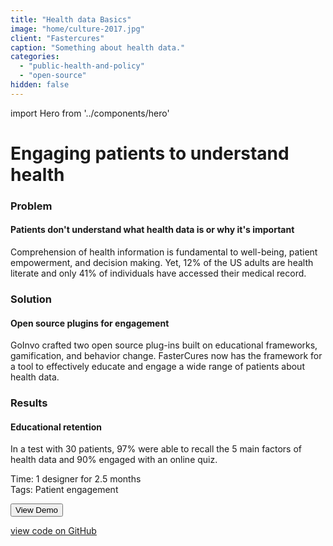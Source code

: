 ```yaml
---
title: "Health data Basics"
image: "home/culture-2017.jpg"
client: "Fastercures"
caption: "Something about health data."
categories:
  - "public-health-and-policy"
  - "open-source"
hidden: false
---
```


import Hero from '../components/hero'

<Hero image="/images/vision/vision-hero.jpg" />

# Engaging patients to understand health

### Problem

#### Patients don't understand what health data is or why it's important
Comprehension of health information is fundamental to well-being, patient empowerment, and decision making. Yet, 12% of the US adults are health literate and only 41% of individuals have accessed their medical record.

### Solution

#### Open source plugins for engagement
GoInvo crafted two open source plug-ins built on educational frameworks, gamification, and behavior change. FasterCures now has the framework for a tool to effectively educate and engage a wide range of patients about health data.

### Results

#### Educational retention
In a test with 30 patients, <span class="text--primary">97%</span> were able to recall the 5 main factors of health data and <span class="text--primary">90%</span> engaged with an online quiz.

<span class="text--uppercase text--gray text--bold">Time:</span> 1 designer for 2.5 months<br/>
<span class="text--uppercase text--gray text--bold">Tags:</span> Patient engagement


<button class="button button--primary">View Demo</button>

[view code on GitHub](https://github.com/goinvo/HealthDataBasics)
